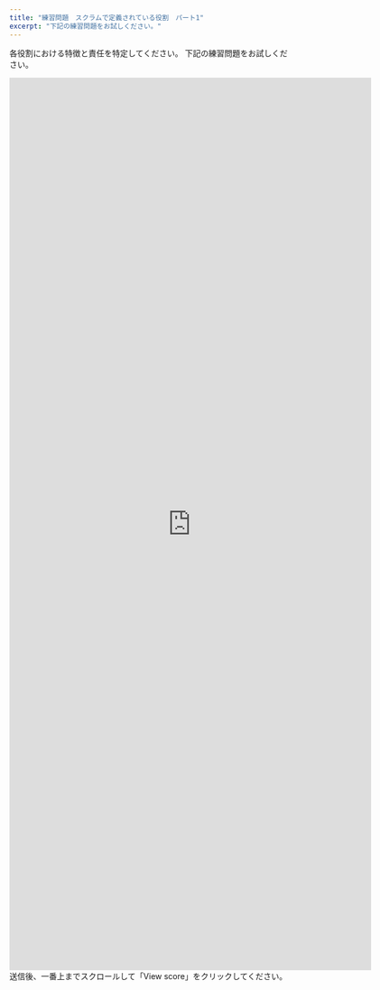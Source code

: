 ```yaml
---
title: "練習問題　スクラムで定義されている役割　パート1"
excerpt: "下記の練習問題をお試しください。"
---
```

各役割における特徴と責任を特定してください。 下記の練習問題をお試しください。
<iframe src="https://docs.google.com/forms/d/e/1FAIpQLSfnQVHxDju_VHqEBhd6jLMUlNQBOIi9iVCgTiZQfz7em0z7yg/viewform?embedded=true" width="641" height="1581" frameborder="0" marginheight="0" marginwidth="0">Loading…</iframe>
送信後、一番上までスクロールして「View score」をクリックしてください。

